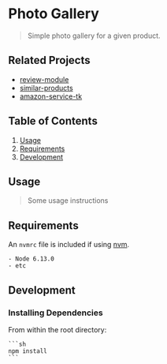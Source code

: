 # Photo Gallery

  > Simple photo gallery for a given product.

## Related Projects
  * [review-module](https://github.com/Viamis/review-module)
  * [similar-products](https://github.com/Viamis/similar-products)
  * [amazon-service-tk](https://github.com/Viamis/amazon-service-tk)

## Table of Contents

  1. [Usage](#Usage)
  1. [Requirements](#requirements)
  1. [Development](#development)

## Usage

  > Some usage instructions

## Requirements

  An `nvmrc` file is included if using [nvm](https://github.com/creationix/nvm).

    - Node 6.13.0
    - etc

## Development

  ### Installing Dependencies

  From within the root directory:

    ```sh
    npm install
    ```
